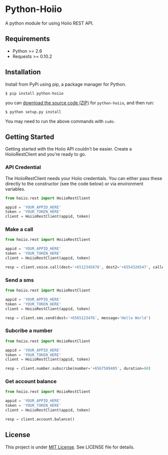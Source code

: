 # Python-Hoiio

A python module for using Hoiio REST API.

## Requirements

* Python >= 2.6
* Requests >= 0.10.2 

## Installation

Install from PyPi using pip, a package manager for Python.

```terminal    
$ pip install python-hoiio
```   
   
you can [download the source code (ZIP)](https://github.com/mickeyckm/python-hoiio/zipball/master "python-hoiio source code") for `python-hoiio`, and then run:

```terminal
$ python setup.py install
```

You may need to run the above commands with `sudo`.

## Getting Started

Getting started with the Hoiio API couldn't be easier. Create a HoiioRestClient and you're ready to go.

### API Credential

The HoiioRestClient needs your Hoiio credentials. You can either pass these directly to the constructor (see the code below) or via environment variables.

```python
from hoiio.rest import HoiioRestClient

appid = 'YOUR_APPID_HERE'
token = 'YOUR_TOKEN_HERE'
client = HoiioRestClient(appid, token)
```

### Make a call

```python
from hoiio.rest import HoiioRestClient

appid = 'YOUR_APPID_HERE'
token = 'YOUR_TOKEN_HERE'
client = HoiioRestClient(appid, token)

resp = client.voice.call(dest='+6512345678', dest2='+6554326547', caller_id='Hoiio')
```


### Send a sms

```python
from hoiio.rest import HoiioRestClient

appid = 'YOUR_APPID_HERE'
token = 'YOUR_TOKEN_HERE'
client = HoiioRestClient(appid, token)

resp = client.sms.send(dest='+6565123476', message='Hello World')
```

### Subcribe a number

```python
from hoiio.rest import HoiioRestClient

appid = 'YOUR_APPID_HERE'
token = 'YOUR_TOKEN_HERE'
client = HoiioRestClient(appid, token)

resp = client.number.subscribe(number='+6567589405', duration=60)
```

### Get account balance

```python
from hoiio.rest import HoiioRestClient

appid = 'YOUR_APPID_HERE'
token = 'YOUR_TOKEN_HERE'
client = HoiioRestClient(appid, token)

resp = client.account.balance()
```

## License

This project is under [MIT License](http://en.wikipedia.org/wiki/MIT_License).
See LICENSE file for details.




